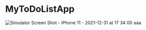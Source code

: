 # MyToDoListApp

![Simulator Screen Shot - iPhone 11 - 2021-12-31 at 17 34 00](https://user-images.githubusercontent.com/70623959/147812630-6fd62091-7e95-41dd-b9b1-2124d1118e3e.png)
aaa
